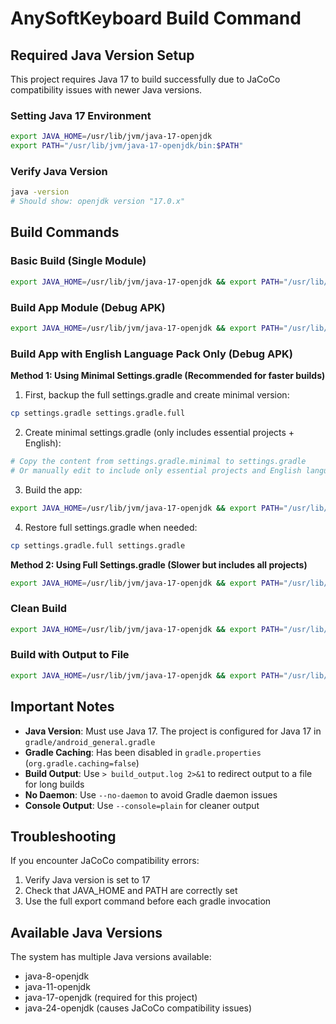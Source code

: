# AnySoftKeyboard Build Command

## Required Java Version Setup
This project requires Java 17 to build successfully due to JaCoCo compatibility issues with newer Java versions.

### Setting Java 17 Environment
```bash
export JAVA_HOME=/usr/lib/jvm/java-17-openjdk
export PATH="/usr/lib/jvm/java-17-openjdk/bin:$PATH"
```

### Verify Java Version
```bash
java -version
# Should show: openjdk version "17.0.x"
```

## Build Commands

### Basic Build (Single Module)
```bash
export JAVA_HOME=/usr/lib/jvm/java-17-openjdk && export PATH="/usr/lib/jvm/java-17-openjdk/bin:$PATH" && ./gradlew :ime:base:build --no-daemon --console=plain
```

### Build App Module (Debug APK)
```bash
export JAVA_HOME=/usr/lib/jvm/java-17-openjdk && export PATH="/usr/lib/jvm/java-17-openjdk/bin:$PATH" && ./gradlew :ime:app:assembleDebug --no-daemon --console=plain
```

### Build App with English Language Pack Only (Debug APK)

**Method 1: Using Minimal Settings.gradle (Recommended for faster builds)**

1. First, backup the full settings.gradle and create minimal version:
```bash
cp settings.gradle settings.gradle.full
```

2. Create minimal settings.gradle (only includes essential projects + English):
```bash
# Copy the content from settings.gradle.minimal to settings.gradle
# Or manually edit to include only essential projects and English language pack
```

3. Build the app:
```bash
export JAVA_HOME=/usr/lib/jvm/java-17-openjdk && export PATH="/usr/lib/jvm/java-17-openjdk/bin:$PATH" && ./gradlew :ime:app:assembleDebug --no-daemon --console=plain
```

4. Restore full settings.gradle when needed:
```bash
cp settings.gradle.full settings.gradle
```

**Method 2: Using Full Settings.gradle (Slower but includes all projects)**
```bash
export JAVA_HOME=/usr/lib/jvm/java-17-openjdk && export PATH="/usr/lib/jvm/java-17-openjdk/bin:$PATH" && ./gradlew :ime:app:assembleDebug :addons:languages:english:pack:assembleDebug --no-daemon --console=plain
```

### Clean Build
```bash
export JAVA_HOME=/usr/lib/jvm/java-17-openjdk && export PATH="/usr/lib/jvm/java-17-openjdk/bin:$PATH" && ./gradlew clean --no-daemon --console=plain
```

### Build with Output to File
```bash
export JAVA_HOME=/usr/lib/jvm/java-17-openjdk && export PATH="/usr/lib/jvm/java-17-openjdk/bin:$PATH" && ./gradlew :ime:base:build --no-daemon --console=plain > build_output.log 2>&1
```

## Important Notes

- **Java Version**: Must use Java 17. The project is configured for Java 17 in `gradle/android_general.gradle`
- **Gradle Caching**: Has been disabled in `gradle.properties` (`org.gradle.caching=false`)
- **Build Output**: Use `> build_output.log 2>&1` to redirect output to a file for long builds
- **No Daemon**: Use `--no-daemon` to avoid Gradle daemon issues
- **Console Output**: Use `--console=plain` for cleaner output

## Troubleshooting

If you encounter JaCoCo compatibility errors:
1. Verify Java version is set to 17
2. Check that JAVA_HOME and PATH are correctly set
3. Use the full export command before each gradle invocation

## Available Java Versions
The system has multiple Java versions available:
- java-8-openjdk
- java-11-openjdk  
- java-17-openjdk (required for this project)
- java-24-openjdk (causes JaCoCo compatibility issues)